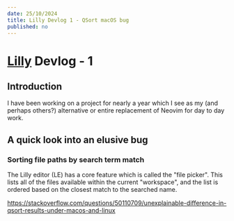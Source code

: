 ```yaml
---
date: 25/10/2024
title: Lilly Devlog 1 - QSort macOS bug
published: no
---
```

# [Lilly](https://github.com/tauraamui/lilly) Devlog - 1

## Introduction

I have been working on a project for nearly a year which I see as my (and perhaps others?) alternative or entire replacement of Neovim for day to day work.
## A quick look into an elusive bug

### Sorting file paths by search term match

The Lilly editor (LE) has a core feature which is called the "file picker". This lists all of the files available within the current "workspace", and the list is ordered based on the closest match to the searched name.





https://stackoverflow.com/questions/50110709/unexplainable-difference-in-qsort-results-under-macos-and-linux
